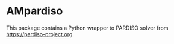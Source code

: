 # AMpardiso

This package contains a Python wrapper to PARDISO solver from https://pardiso-project.org.


